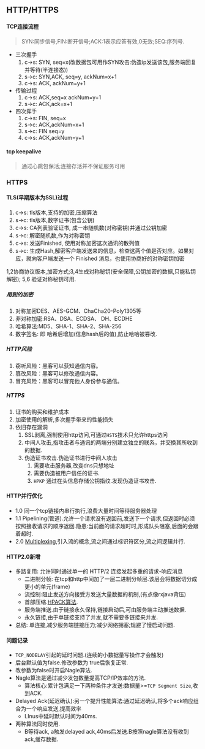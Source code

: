## HTTP/HTTPS

#### TCP连接流程
> SYN:同步信号,FIN:断开信号;ACK:1表示应答有效,0无效;SEQ:序列号.
* 三次握手
	1. c->s: SYN, seq=x(改数据包可用作SYN攻击:伪造ip发送该包,服务端回复并等待(半连接态))
	2. s->c: SYN,ACK, seq=y, ackNum=x+1
	3. c->s: ACK, ackNum=y+1
* 传输过程
	1. c->s: ACK,seq=x ackNum=y+1
	2. s->c: ACK,ack=x+1
* 四次挥手
	1. c->s: FIN, seq=x
	2. s->c: ACK,ackNum=x+1
	3. s->c: FIN seq=y
	4. c->s: ACK,ackNum=y+1

#### tcp keepalive
> 通过心跳包保活;连接存活并不保证服务可用

### HTTPS

#### TLS(早期版本为SSL)过程
1. c->s: tls版本,支持的加密,压缩算法
2. s->c: tls版本,数字证书(包含公钥)
3. c->s: CA列表验证证书, 成一串随机数(对称密钥)并通过公钥加密
4. s->c: 解密随机数,作为对称密钥
5. c->s:  发送Finished, 使用对称加密这次通讯的散列值
6. s->c: 生成Hash,解密客户端发送来的信息，检查这两个值是否对应。如果对应，就向客户端发送一个 Finished 消息，也使用协商好的对称密钥加密

1,2协商协议版本,加密方式;3,4生成对称秘钥(安全保障,公钥加密的数据,只能私钥解密);
5,6 验证对称秘钥可用.

##### 用到的加密
1. 对称加密DES、AES-GCM、ChaCha20-Poly1305等
2. 非对称加密:RSA、DSA、ECDSA、 DH、ECDHE
3. 哈希算法:MD5、SHA-1、SHA-2、SHA-256
4. 数字签名: 即 哈希后增加(信息hash后的值),防止哈哈被篡改.

##### HTTP风险
1. 窃听风险：黑客可以获知通信内容。
2. 篡改风险：黑客可以修改通信内容。
3. 冒充风险：黑客可以冒充他人身份参与通信。

##### HTTPS
1. 证书的购买和维护成本
2. 加密使用的解析,多次握手带来的性能损失
3. 依旧存在漏洞
	1. SSL剥离,强制使用http访问,可通过`HSTS`技术只允许https访问
	2. 中间人攻击,指攻击者与通讯的两端分别建立独立的联系，并交换其所收到的数据.
	3. 伪造证书攻击.伪造证书进行中间人攻击
		1. 需要攻击服务器,改变dns只想地址
		2. 需要伪造被用户信任的证书.
		3. `HPKP` 通过在头信息存储公钥指纹.发现伪造证书攻击.
		
#### HTTP并行优化
* 1.0 同一个tcp链接内串行执行,浪费大量时间等待服务器处理
* 1.1  Pipelining(管道).允许一个请求没有返回前,发送下一个请求,但返回时必须按照接收请求的顺序返回.隐患:当前面的请求超时时,形成队头阻塞,后面的会跟着超时.
* 2.0 [Multiplexing](http://www.blogjava.net/yongboy/archive/2015/03/19/423611.html?tdsourcetag=s_pctim_aiomsg),引入流的概念,流之间通过标识符区分,流之间逻辑并行.
#### HTTP2.0新增
  * 多路复用: 允许同时通过单一的 HTTP/2 连接发起多重的请求-响应消息
	* 二进制分帧: 在tcp和http中间加了一层二进制分帧层.该层会将数据切分成更小的单元(frame)
	* 流控制:阻止发送方向接受方发送大量数据的机制,(有点像rxjava背压)
	* 首部压缩.[HPACK算法](https://www.jianshu.com/p/f44b930cfcac).
	* 服务端推送.由于链接永久保持,链接启动后,可由服务端主动推送数据.
	* 永久链接,由于单链接支持了并发,就不需要多链接来并发.
  * 总结: 单连接,减少服务端链接压力;减少网络拥塞;规避了慢启动问题.
	
#### 问题记录

* `TCP_NODELAY`引起的延时问题.(连续的小数据量写操作才会触发) 
 * 后台默认值为false.修改参数为 true后恢复正常.
 * 改参数为false时开启Nagle算法.
 * Nagle算法是通过减少发包数量提高TCP/IP效率的方法.
	* 算法核心:累计包满足一下两种条件才发送:数据量>=`TCP Segment Size`,收到ACK.
 * Delayed Ack(延迟确认):另一个提升性能算法:通过延迟确认,将多个ack响应组合为一个响应发送,提高效率
	* LInus中延时默认时间为40ms.
 * 两种算法同时使用.
	* B等待ack, a触发delayed ack,40ms后发送.B按照nagle算法没有收到ack,缓存数据.


	
	
	

